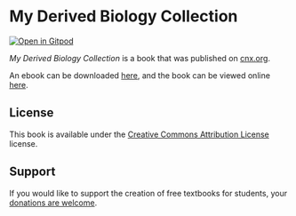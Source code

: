 # My Derived Biology Collection

[![Open in Gitpod](https://gitpod.io/button/open-in-gitpod.svg)](https://gitpod.io/from-referrer/)

_My Derived Biology Collection_ is a book that was published on [cnx.org](https://cnx.org/).

An ebook can be downloaded [here](https://github.com/cnx-user-books/cnxbook-my-derived-biology-collection/releases/latest), and the book can be viewed online [here](https://github.com/cnx-user-books/cnxbook-my-derived-biology-collection/releases/latest).

## License
This book is available under the [Creative Commons Attribution License](./LICENSE) license.

## Support
If you would like to support the creation of free textbooks for students, your [donations are welcome](https://riceconnect.rice.edu/donation/support-openstax-banner).
